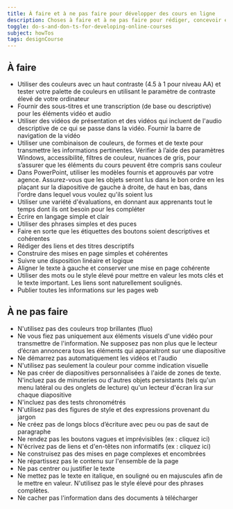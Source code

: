 ```yaml
---
title: À faire et à ne pas faire pour développer des cours en ligne
description: Choses à faire et à ne pas faire pour rédiger, concevoir et développer des cours en ligne
toggle: do-s-and-don-ts-for-developing-online-courses
subject: howTos
tags: designCourse
---
```


## À faire

- Utiliser des couleurs avec un haut contraste (4.5 à 1 pour niveau AA) et tester votre palette de couleurs en utilisant le paramètre de contraste élevé de votre ordinateur
- Fournir des sous-titres et une transcription (de base ou descriptive) pour les éléments vidéo et audio
- Utiliser des vidéos de présentation et des vidéos qui incluent de l'audio descriptive de ce qui se passe dans la vidéo. Fournir la barre de navigation de la vidéo
- Utiliser une combinaison de couleurs, de formes et de texte pour transmettre les informations pertinentes. Vérifier à l’aide des paramètres Windows, accessibilité, filtres de couleur, nuances de gris, pour s’assurer que les éléments du cours peuvent être compris sans couleur
- Dans PowerPoint, utiliser les modèles fournis et approuvés par votre agence. Assurez-vous que les objets seront lus dans le bon ordre en les plaçant sur la diapositive de gauche à droite, de haut en bas, dans l'ordre dans lequel vous voulez qu'ils soient lus
- Utiliser une variété d'évaluations, en donnant aux apprenants tout le temps dont ils ont besoin pour les compléter
- Écrire en langage simple et clair
- Utiliser des phrases simples et des puces
- Faire en sorte que les étiquettes des boutons soient descriptives et cohérentes
- Rédiger des liens et des titres descriptifs
- Construire des mises en page simples et cohérentes
- Suivre une disposition linéaire et logique
- Aligner le texte à gauche et conserver une mise en page cohérente
- Utiliser des mots ou le style élevé pour mettre en valeur les mots clés et le texte important. Les liens sont naturellement soulignés.
- Publier toutes les informations sur les pages web

## À ne pas faire

- N'utilisez pas des couleurs trop brillantes (fluo)
- Ne vous fiez pas uniquement aux éléments visuels d'une vidéo pour transmettre de l'information. Ne supposez pas non plus que le lecteur d’écran annoncera tous les éléments qui apparaitront sur une diapositive
- Ne démarrez pas automatiquement les vidéos et l'audio
- N'utilisez pas seulement la couleur pour comme indication visuelle
- Ne pas créer de diapositives personnalisées à l'aide de zones de texte. N'incluez pas de minuteries ou d'autres objets persistants (tels qu'un menu latéral ou des onglets de lecture) qu'un lecteur d'écran lira sur chaque diapositive
- N'incluez pas des tests chronométrés
- N'utilisez pas des figures de style et des expressions provenant du jargon
- Ne créez pas de longs blocs d’écriture avec peu ou pas de saut de paragraphe
- Ne rendez pas les boutons vagues et imprévisibles (ex : cliquez ici)
- N'écrivez pas de liens et d'en-têtes non informatifs (ex : cliquez ici)
- Ne construisez pas des mises en page complexes et encombrées
- Ne répartissez pas le contenu sur l'ensemble de la page
- Ne pas centrer ou justifier le texte
- Ne mettez pas le texte en italique, en souligné ou en majuscules afin de le mettre en valeur. N'utilisez pas le style élevé pour des phrases complètes.
- Ne cacher pas l'information dans des documents à télécharger
